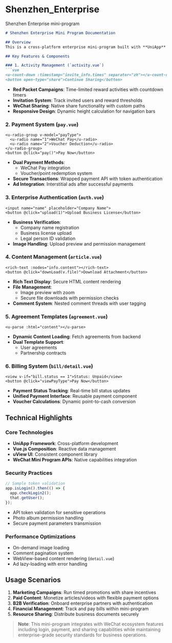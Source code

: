 # Shenzhen_Enterprise
Shenzhen Enterprise mini-program
```markdown
# Shenzhen Enterprise Mini Program Documentation

## Overview
This is a cross-platform enterprise mini-program built with **UniApp** for businesses in Shenzhen. It features activity management, payment systems, authentication flows, and content sharing capabilities. The codebase demonstrates modern Vue.js practices with UniApp extensions.

## Key Features & Components

### 1. Activity Management (`activity.vue`)
```vue
<u-count-down :timestamp="invite_info.times" separator="zh"></u-count-down>
<button open-type="share">Continue Sharing</button>
```
- **Red Packet Campaigns**: Time-limited reward activities with countdown timers
- **Invitation System**: Track invited users and reward thresholds
- **WeChat Sharing**: Native share functionality with custom paths
- **Responsive Design**: Dynamic height calculation for navigation bars

### 2. Payment System (`pay.vue`)
```vue
<u-radio-group v-model="payType">
  <u-radio name="1">WeChat Pay</u-radio>
  <u-radio name="2">Voucher Deduction</u-radio>
</u-radio-group>
<button @click="pay()">Pay Now</button>
```
- **Dual Payment Methods**: 
  - WeChat Pay integration
  - Voucher/point redemption system
- **Secure Transactions**: Wrapped payment API with token authentication
- **Ad Integration**: Interstitial ads after successful payments

### 3. Enterprise Authentication (`auth.vue`)
```vue
<input name="name" placeholder="Company Name">
<button @click="upload(1)">Upload Business License</button>
```
- **Business Verification**: 
  - Company name registration
  - Business license upload
  - Legal person ID validation
- **Image Handling**: Upload preview and permission management

### 4. Content Management (`article.vue`)
```vue
<rich-text :nodes="info.content"></rich-text>
<button @click="downLoad(v.file)">Download Attachment</button>
```
- **Rich Text Display**: Secure HTML content rendering
- **File Management**: 
  - Image preview with zoom
  - Secure file downloads with permission checks
- **Comment System**: Nested comment threads with user tagging

### 5. Agreement Templates (`agreement.vue`)
```vue
<u-parse :html="content"></u-parse>
```
- **Dynamic Content Loading**: Fetch agreements from backend
- **Dual Template Support**: 
  - User agreements
  - Partnership contracts

### 6. Billing System (`bill/detail.vue`)
```vue
<view v-if="bill.status == 1">Status: Unpaid</view>
<button @click="viewPayType">Pay Now</button>
```
- **Payment Status Tracking**: Real-time bill status updates
- **Unified Payment Interface**: Reusable payment component
- **Voucher Calculations**: Dynamic point-to-cash conversion

## Technical Highlights

### Core Technologies
- **UniApp Framework**: Cross-platform development
- **Vue.js Composition**: Reactive data management
- **uView UI**: Consistent component library
- **WeChat Mini Program APIs**: Native capabilities integration

### Security Practices
```javascript
// Sample token validation
app.isLogin().then(() => {
  app.checkLogin2();
  that.getUser();
});
```
- API token validation for sensitive operations
- Photo album permission handling
- Secure payment parameters transmission

### Performance Optimizations
- On-demand image loading
- Comment pagination system
- WebView-based content rendering (`detail.vue`)
- Ad lazy-loading with error handling


## Usage Scenarios
1. **Marketing Campaigns**: Run timed promotions with share incentives
2. **Paid Content**: Monetize articles/videos with flexible payment options
3. **B2B Verification**: Onboard enterprise partners with authentication
4. **Financial Management**: Track and pay bills within mini-program
5. **Resource Sharing**: Distribute business documents securely

> **Note**: This mini-program integrates with WeChat ecosystem features including login, payment, and sharing capabilities while maintaining enterprise-grade security standards for business operations.
```